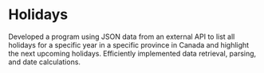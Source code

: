 # Holidays
Developed a program using JSON data from an external API to list all holidays for a specific year in a specific province in Canada and highlight the next upcoming holidays. Efficiently implemented data retrieval, parsing, and date calculations.

